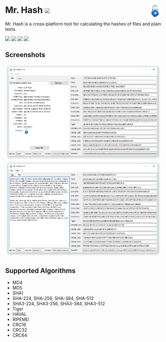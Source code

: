 # Mr. Hash <img src="https://ci.appveyor.com/api/projects/status/t7q9r8489kdkpfnr?svg=true&passingText=Build%20OK&pendingText=Building...&failingText=Build%20Failed" /><img src="/res/icon.png" width="40px" height="40px" align="right" />

Mr. Hash is a cross-platform tool for calculating the hashes of files and plain texts.

[![](http://img.shields.io/badge/version-v0.3.0-blue.png?style=flat)](https://github.com/rikyoz/mrhash/releases/latest)
![](https://img.shields.io/badge/platform-Windows%20|%20Linux%20|%20Mac-red.png?style=flat)
![](http://img.shields.io/badge/architecture-x86%20|%20x64-yellow.png?style=flat)
[![](http://img.shields.io/badge/license-GNU%20GPL%20v2-lightgrey.png?style=flat)](/LICENSE)

## Screenshots
<p align="center">
<img src="/doc/img/screenshot0-v0.3.png" /><br/>
<img src="/doc/img/screenshot1-v0.3.png" />
</p>

## Supported Algorithms
+ MD4
+ MD5
+ SHA1
+ SHA-224, SHA-256, SHA-384, SHA-512
+ SHA3-224, SHA3-256, SHA3-384, SHA3-512
+ Tiger
+ HAVAL
+ RIPEMD
+ CRC16
+ CRC32
+ CRC64